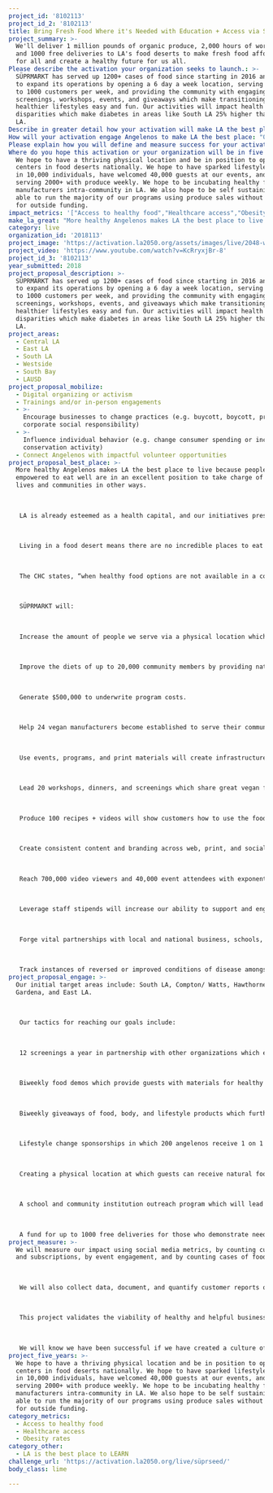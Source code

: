 ```yaml
---
project_id: '8102113'
project_id_2: '8102113'
title: Bring Fresh Food Where it's Needed with Education + Access via SÜPRMARKT
project_summary: >-
  We'll deliver 1 million pounds of organic produce, 2,000 hours of workshops,
  and 1000 free deliveries to LA's food deserts to make fresh food affordable
  for all and create a healthy future for us all.
Please describe the activation your organization seeks to launch.: >-
  SÜPRMARKT has served up 1200+ cases of food since starting in 2016 and seeks
  to expand its operations by opening a 6 day a week location, serving organics
  to 1000 customers per week, and providing the community with engaging
  screenings, workshops, events, and giveaways which make transitioning to
  healthier lifestyles easy and fun. Our activities will impact health
  disparities which make diabetes in areas like South LA 25% higher than West
  LA.
Describe in greater detail how your activation will make LA the best place?: "More healthy Angelenos makes LA the best place to live because people empowered to eat well are in an excellent position to take charge of their lives and communities in other ways. \r\n\r\nLA is already esteemed as a health capital, and our initiatives present a great opportunity to spread that culture to people from all ethnicities and socio-economic backgrounds.\r\n\r\nLiving in a food desert means there are no incredible places to eat and this limits an area's ability to attract restaurant revenue and the dollars of residents.\r\n\r\nThe CHC states, “when healthy food options are not available in a community, residents must travel to buy the foods they need. To reach their preferred store, five times as many residents of South LA (16 percent of shoppers) have to travel at least 20 minutes compared with residents of West LA (3 percent of shoppers)... often divesting the area of much needed tax revenue, economic development.\"\r\n\r\nSÜPRMARKT will:\r\n\r\nIncrease the amount of people we serve via a physical location which also provides needed meeting space and free wi-fi to an area which lacks it. \r\n\r\nImprove the diets of up to 20,000 community members by providing natural foods and goods at a subsidized rate 6 days a week. \r\n\r\nGenerate $500,000 to underwrite program costs. \r\n\r\nHelp 24 vegan manufacturers become established to serve their community long term Generate revenue necessary to underwrite costs of physical location, and social impact costs.\r\n\r\nUse events, programs, and print materials will create infrastructure for a better future in food. \r\n\r\nLead 20 workshops, dinners, and screenings which share great vegan food and skills with the community will provide the one-one one support individuals need to change their lives.\r\n\r\nProduce 100 recipes + videos will show customers how to use the food they get and cards in the boxes will help children and adults identify potentially unknown food they are receiving.\r\n\r\nCreate consistent content and branding across web, print, and social media platforms, with a body of 25+ materials which will serve as a baseline for influence, education, and outreach. \r\n\r\nReach 700,000 video viewers and 40,000 event attendees with exponential impacts to close network, family and friends.\r\n\r\nLeverage staff stipends will increase our ability to support and engage our volunteers who are critical for our ability to serve our mission and for growth.\r\n\r\nForge vital partnerships with local and national business, schools, and churches the create a widely spread messaging campaign which inspires Angelenos to eat well.\r\n\r\nTrack instances of reversed or improved conditions of disease amongst those it serves."
How will your activation engage Angelenos to make LA the best place: "Our initial target areas include: South LA, Compton/ Watts,  Hawthorne/ Gardena, and East LA.\r\n\r\nOur tactics for reaching our goals include:\r\n\r\n12 screenings a year in partnership with other organizations which educate viewers about health and surrounding issues and provide action items. \r\n\r\nBiweekly food demos which provide guests with materials for healthy staples at home and the knowledge of how to prep them.\r\n\r\nBiweekly giveaways of food, body, and lifestyle products which further a healthy lifestyle.\r\n\r\nLifestyle change sponsorships in which 200 angelenos receive 1 on 1 help to transform their kitchens, gain all needed kitchen equipment, and learn new recipes and skills.\r\n\r\nCreating a physical location at which guests can receive natural foods and lifestyle items (detergent, etc.) at subsidized prices.\r\n\r\nA school and community institution outreach program which will lead 100 demos over 2 years on healthy lifestyle changes.\r\n\r\nA fund for up to 1000 free deliveries for those who demonstrate need."
Please explain how you will define and measure success for your activation.: "We will measure our impact using social media metrics, by counting customers and subscriptions, by event engagement, and by counting cases of food. \r\n\r\nWe will also collect data, document, and quantify customer reports of eating more produce because of our service, changing their diets, and clearing medical conditions such as obesity while using our service. \r\n\r\nThis project validates the viability of healthy and helpful businesses in low income areas and helps create strong wellness-driven presence across disadvantaged areas in LA county. We intend to become brand ambassadors for health empowerment for underserved audiences, creating excitement and new mindsets about eating in the popular discourse. \r\n\r\nWe will know we have been successful if we have created a culture of better diets and increased knowledge around food issues in our target areas, and we will use the methods described above to measure our success. \r\n\r\n"
Where do you hope this activation or your organization will be in five years?: >-
  We hope to have a thriving physical location and be in position to open more
  centers in food deserts nationally. We hope to have sparked lifestyle changes
  in 10,000 individuals, have welcomed 40,000 guests at our events, and be
  serving 2000+ with produce weekly. We hope to be incubating healthy food
  manufacturers intra-community in LA. We also hope to be self sustaining and
  able to run the majority of our programs using produce sales without the need
  for outside funding. 
impact_metrics: '["Access to healthy food","Healthcare access","Obesity rates"]'
make_la_great: "More healthy Angelenos makes LA the best place to live because people empowered to eat well are in an excellent position to take charge of their lives and communities in other ways. \r\n \r\n \r\n \r\n LA is already esteemed as a health capital, and our initiatives present a great opportunity to spread that culture to people from all ethnicities and socio-economic backgrounds.\r\n \r\n \r\n \r\n Living in a food desert means there are no incredible places to eat and this limits an area's ability to attract restaurant revenue and the dollars of residents.\r\n \r\n \r\n \r\n The CHC states, “when healthy food options are not available in a community, residents must travel to buy the foods they need. To reach their preferred store, five times as many residents of South LA (16 percent of shoppers) have to travel at least 20 minutes compared with residents of West LA (3 percent of shoppers)... often divesting the area of much needed tax revenue, economic development.\"\r\n \r\n \r\n \r\n SÜPRMARKT will:\r\n \r\n \r\n \r\n Increase the amount of people we serve via a physical location which also provides needed meeting space and free wi-fi to an area which lacks it. \r\n \r\n \r\n \r\n Improve the diets of up to 20,000 community members by providing natural foods and goods at a subsidized rate 6 days a week. \r\n \r\n \r\n \r\n Generate $500,000 to underwrite program costs. \r\n \r\n \r\n \r\n Help 24 vegan manufacturers become established to serve their community long term Generate revenue necessary to underwrite costs of physical location, and social impact costs.\r\n \r\n \r\n \r\n Use events, programs, and print materials will create infrastructure for a better future in food. \r\n \r\n \r\n \r\n Lead 20 workshops, dinners, and screenings which share great vegan food and skills with the community will provide the one-one one support individuals need to change their lives.\r\n \r\n \r\n \r\n Produce 100 recipes + videos will show customers how to use the food they get and cards in the boxes will help children and adults identify potentially unknown food they are receiving.\r\n \r\n \r\n \r\n Create consistent content and branding across web, print, and social media platforms, with a body of 25+ materials which will serve as a baseline for influence, education, and outreach. \r\n \r\n \r\n \r\n Reach 700,000 video viewers and 40,000 event attendees with exponential impacts to close network, family and friends.\r\n \r\n \r\n \r\n Leverage staff stipends will increase our ability to support and engage our volunteers who are critical for our ability to serve our mission and for growth.\r\n \r\n \r\n \r\n Forge vital partnerships with local and national business, schools, and churches the create a widely spread messaging campaign which inspires Angelenos to eat well.\r\n \r\n \r\n \r\n Track instances of reversed or improved conditions of disease amongst those it serves."
category: live
organization_id: '2018113'
project_image: 'https://activation.la2050.org/assets/images/live/2048-wide/süprseed.jpg'
project_video: 'https://www.youtube.com/watch?v=KcRryxjBr-8'
project_id_3: '8102113'
year_submitted: 2018
project_proposal_description: >-
  SÜPRMARKT has served up 1200+ cases of food since starting in 2016 and seeks
  to expand its operations by opening a 6 day a week location, serving organics
  to 1000 customers per week, and providing the community with engaging
  screenings, workshops, events, and giveaways which make transitioning to
  healthier lifestyles easy and fun. Our activities will impact health
  disparities which make diabetes in areas like South LA 25% higher than West
  LA.
project_areas:
  - Central LA
  - East LA
  - South LA
  - Westside
  - South Bay
  - LAUSD
project_proposal_mobilize:
  - Digital organizing or activism
  - Trainings and/or in-person engagements
  - >-
    Encourage businesses to change practices (e.g. buycott, boycott, promote
    corporate social responsibility)
  - >-
    Influence individual behavior (e.g. change consumer spending or increase
    conservation activity)
  - Connect Angelenos with impactful volunteer opportunities
project_proposal_best_place: >-
  More healthy Angelenos makes LA the best place to live because people
  empowered to eat well are in an excellent position to take charge of their
  lives and communities in other ways. 
   
   
   
   LA is already esteemed as a health capital, and our initiatives present a great opportunity to spread that culture to people from all ethnicities and socio-economic backgrounds.
   
   
   
   Living in a food desert means there are no incredible places to eat and this limits an area's ability to attract restaurant revenue and the dollars of residents.
   
   
   
   The CHC states, “when healthy food options are not available in a community, residents must travel to buy the foods they need. To reach their preferred store, five times as many residents of South LA (16 percent of shoppers) have to travel at least 20 minutes compared with residents of West LA (3 percent of shoppers)... often divesting the area of much needed tax revenue, economic development."
   
   
   
   SÜPRMARKT will:
   
   
   
   Increase the amount of people we serve via a physical location which also provides needed meeting space and free wi-fi to an area which lacks it. 
   
   
   
   Improve the diets of up to 20,000 community members by providing natural foods and goods at a subsidized rate 6 days a week. 
   
   
   
   Generate $500,000 to underwrite program costs. 
   
   
   
   Help 24 vegan manufacturers become established to serve their community long term Generate revenue necessary to underwrite costs of physical location, and social impact costs.
   
   
   
   Use events, programs, and print materials will create infrastructure for a better future in food. 
   
   
   
   Lead 20 workshops, dinners, and screenings which share great vegan food and skills with the community will provide the one-one one support individuals need to change their lives.
   
   
   
   Produce 100 recipes + videos will show customers how to use the food they get and cards in the boxes will help children and adults identify potentially unknown food they are receiving.
   
   
   
   Create consistent content and branding across web, print, and social media platforms, with a body of 25+ materials which will serve as a baseline for influence, education, and outreach. 
   
   
   
   Reach 700,000 video viewers and 40,000 event attendees with exponential impacts to close network, family and friends.
   
   
   
   Leverage staff stipends will increase our ability to support and engage our volunteers who are critical for our ability to serve our mission and for growth.
   
   
   
   Forge vital partnerships with local and national business, schools, and churches the create a widely spread messaging campaign which inspires Angelenos to eat well.
   
   
   
   Track instances of reversed or improved conditions of disease amongst those it serves.
project_proposal_engage: >-
  Our initial target areas include: South LA, Compton/ Watts, Hawthorne/
  Gardena, and East LA.
   
   
   
   Our tactics for reaching our goals include:
   
   
   
   12 screenings a year in partnership with other organizations which educate viewers about health and surrounding issues and provide action items. 
   
   
   
   Biweekly food demos which provide guests with materials for healthy staples at home and the knowledge of how to prep them.
   
   
   
   Biweekly giveaways of food, body, and lifestyle products which further a healthy lifestyle.
   
   
   
   Lifestyle change sponsorships in which 200 angelenos receive 1 on 1 help to transform their kitchens, gain all needed kitchen equipment, and learn new recipes and skills.
   
   
   
   Creating a physical location at which guests can receive natural foods and lifestyle items (detergent, etc.) at subsidized prices.
   
   
   
   A school and community institution outreach program which will lead 100 demos over 2 years on healthy lifestyle changes.
   
   
   
   A fund for up to 1000 free deliveries for those who demonstrate need.
project_measure: >-
  We will measure our impact using social media metrics, by counting customers
  and subscriptions, by event engagement, and by counting cases of food. 
   
   
   
   We will also collect data, document, and quantify customer reports of eating more produce because of our service, changing their diets, and clearing medical conditions such as obesity while using our service. 
   
   
   
   This project validates the viability of healthy and helpful businesses in low income areas and helps create strong wellness-driven presence across disadvantaged areas in LA county. We intend to become brand ambassadors for health empowerment for underserved audiences, creating excitement and new mindsets about eating in the popular discourse. 
   
   
   
   We will know we have been successful if we have created a culture of better diets and increased knowledge around food issues in our target areas, and we will use the methods described above to measure our success.
project_five_years: >-
  We hope to have a thriving physical location and be in position to open more
  centers in food deserts nationally. We hope to have sparked lifestyle changes
  in 10,000 individuals, have welcomed 40,000 guests at our events, and be
  serving 2000+ with produce weekly. We hope to be incubating healthy food
  manufacturers intra-community in LA. We also hope to be self sustaining and
  able to run the majority of our programs using produce sales without the need
  for outside funding.
category_metrics:
  - Access to healthy food
  - Healthcare access
  - Obesity rates
category_other:
  - LA is the best place to LEARN
challenge_url: 'https://activation.la2050.org/live/süprseed/'
body_class: lime

---
```

